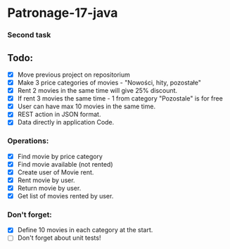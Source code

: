 # Patronage-17-java
### Second task

## Todo:
- [x] Move previous project on repositorium
- [x] Make 3 price categories of movies - "Nowości, hity, pozostałe"
- [x] Rent 2 movies in the same time will give 25% discount.
- [x] If rent 3 movies the same time - 1 from category "Pozostale" is for free
- [x] User can have max 10 movies in the same time.
- [x] REST action in JSON format.
- [x] Data directly in application Code.

### Operations:
- [x] Find movie by price category
- [x] Find movie available (not rented)
- [x] Create user of Movie rent.
- [x] Rent movie by user.
- [x] Return movie by user.
- [x] Get list of movies rented by user.

### Don't forget:
- [x] Define 10 movies in each category at the start.
- [ ] Don't forget about unit tests!
